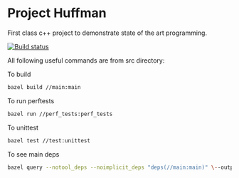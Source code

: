 Project Huffman
================

First class c++ project to demonstrate state of the art programming.

[![Build status](https://ci.appveyor.com/api/projects/status/nht8ih7mml2s6sk9/branch/master?svg=true)](https://ci.appveyor.com/project/dbezhetskov49849/huffman-story/branch/master)

All following useful commands are from src directory:

To build
```bash
bazel build //main:main
```

To run perftests
```bash
bazel run //perf_tests:perf_tests
```

To unittest
```bash
bazel test //test:unittest
```

To see main deps
```bash
bazel query --notool_deps --noimplicit_deps "deps(//main:main)" \--output graph > deps_graph
```
